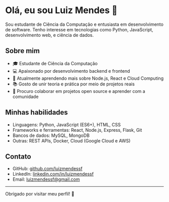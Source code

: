 # Olá, eu sou Luiz Mendes 👋

Sou estudante de Ciência da Computação e entusiasta em desenvolvimento de software. Tenho interesse em tecnologias como Python, JavaScript, desenvolvimento web, e ciência de dados.

## Sobre mim

- 🎓 Estudante de Ciência da Computação
- 💻 Apaixonado por desenvolvimento backend e frontend
- 🌱 Atualmente aprendendo mais sobre Node.js, React e Cloud Computing
- 📚 Gosto de unir teoria e prática por meio de projetos reais
- 🤝 Procuro colaborar em projetos open source e aprender com a comunidade

## Minhas habilidades

- Linguagens: Python, JavaScript (ES6+), HTML, CSS
- Frameworks e ferramentas: React, Node.js, Express, Flask, Git
- Bancos de dados: MySQL, MongoDB
- Outras: REST APIs, Docker, Cloud (Google Cloud e AWS)

## Contato

- GitHub: [github.com/luizmendessf](https://github.com/luizmendessf)
- LinkedIn: [linkedin.com/in/luizmendessf](https://linkedin.com/in/luizmendessf)
- Email: luizmendessf@gmail.com

---

Obrigado por visitar meu perfil! 🚀

